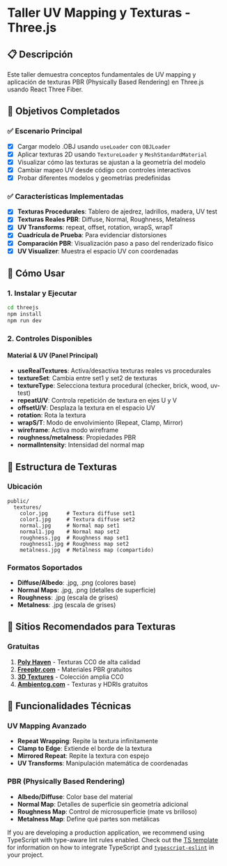 # Taller UV Mapping y Texturas - Three.js

## 📋 Descripción
Este taller demuestra conceptos fundamentales de UV mapping y aplicación de texturas PBR (Physically Based Rendering) en Three.js usando React Three Fiber.

## 🎯 Objetivos Completados

### ✅ Escenario Principal
- [x] Cargar modelo .OBJ usando `useLoader` con `OBJLoader`
- [x] Aplicar texturas 2D usando `TextureLoader` y `MeshStandardMaterial`
- [x] Visualizar cómo las texturas se ajustan a la geometría del modelo
- [x] Cambiar mapeo UV desde código con controles interactivos
- [x] Probar diferentes modelos y geometrías predefinidas

### ✅ Características Implementadas
- [x] **Texturas Procedurales**: Tablero de ajedrez, ladrillos, madera, UV test
- [x] **Texturas Reales PBR**: Diffuse, Normal, Roughness, Metalness
- [x] **UV Transforms**: repeat, offset, rotation, wrapS, wrapT
- [x] **Cuadrícula de Prueba**: Para evidenciar distorsiones
- [x] **Comparación PBR**: Visualización paso a paso del renderizado físico
- [x] **UV Visualizer**: Muestra el espacio UV con coordenadas

## 🚀 Cómo Usar

### 1. Instalar y Ejecutar
```bash
cd threejs
npm install
npm run dev
```

### 2. Controles Disponibles

#### **Material & UV (Panel Principal)**
- **useRealTextures**: Activa/desactiva texturas reales vs procedurales
- **textureSet**: Cambia entre set1 y set2 de texturas
- **textureType**: Selecciona textura procedural (checker, brick, wood, uv-test)
- **repeatU/V**: Controla repetición de textura en ejes U y V
- **offsetU/V**: Desplaza la textura en el espacio UV
- **rotation**: Rota la textura
- **wrapS/T**: Modo de envolvimiento (Repeat, Clamp, Mirror)
- **wireframe**: Activa modo wireframe
- **roughness/metalness**: Propiedades PBR
- **normalIntensity**: Intensidad del normal map

## 📁 Estructura de Texturas

### Ubicación
```
public/
  textures/
    color.jpg      # Textura diffuse set1
    color1.jpg     # Textura diffuse set2
    normal.jpg     # Normal map set1
    normal1.jpg    # Normal map set2
    roughness.jpg  # Roughness map set1
    roughness1.jpg # Roughness map set2
    metalness.jpg  # Metalness map (compartido)
```

### Formatos Soportados
- **Diffuse/Albedo**: .jpg, .png (colores base)
- **Normal Maps**: .jpg, .png (detalles de superficie)
- **Roughness**: .jpg (escala de grises)
- **Metalness**: .jpg (escala de grises)

## 🎨 Sitios Recomendados para Texturas

### Gratuitas
1. **[Poly Haven](https://polyhaven.com/textures)** - Texturas CC0 de alta calidad
2. **[Freepbr.com](https://freepbr.com/)** - Materiales PBR gratuitos
3. **[3D Textures](https://3dtextures.me/)** - Colección amplia CC0
4. **[Ambientcg.com](https://ambientcg.com/)** - Texturas y HDRIs gratuitos

## 🔧 Funcionalidades Técnicas

### UV Mapping Avanzado
- **Repeat Wrapping**: Repite la textura infinitamente
- **Clamp to Edge**: Extiende el borde de la textura
- **Mirrored Repeat**: Repite la textura con espejo
- **UV Transforms**: Manipulación matemática de coordenadas

### PBR (Physically Based Rendering)
- **Albedo/Diffuse**: Color base del material
- **Normal Map**: Detalles de superficie sin geometría adicional
- **Roughness Map**: Control de microsuperficie (mate vs brilloso)
- **Metalness Map**: Define qué partes son metálicas

If you are developing a production application, we recommend using TypeScript with type-aware lint rules enabled. Check out the [TS template](https://github.com/vitejs/vite/tree/main/packages/create-vite/template-react-ts) for information on how to integrate TypeScript and [`typescript-eslint`](https://typescript-eslint.io) in your project.
